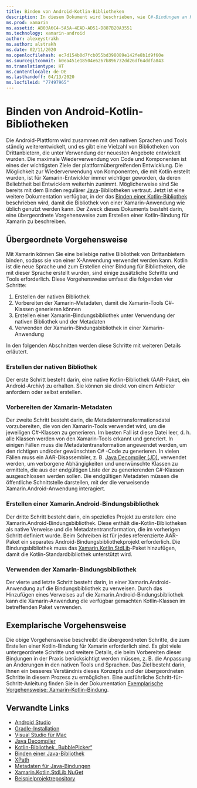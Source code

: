 ```yaml
---
title: Binden von Android-Kotlin-Bibliotheken
description: In diesem Dokument wird beschrieben, wie C#-Bindungen an Kotlin-Code erstellt werden, sodass native Bibliotheken in einer Xamarin.Android-Anwendung verwendet werden können.
ms.prod: xamarin
ms.assetid: AB03A6C4-5A5A-4EAD-AD51-D887B20A3551
ms.technology: xamarin-android
author: alexeystrakh
ms.author: alstrakh
ms.date: 02/11/2020
ms.openlocfilehash: ec7d154b0d7fcb055bd398089e142fe8b1d9f60e
ms.sourcegitcommit: b0ea451e18504e6267b896732dd26df64ddfa843
ms.translationtype: HT
ms.contentlocale: de-DE
ms.lasthandoff: 04/13/2020
ms.locfileid: "77497965"
---
```

# <a name="bind-android-kotlin-libraries"></a>Binden von Android-Kotlin-Bibliotheken

Die Android-Plattform wird zusammen mit den nativen Sprachen und Tools ständig weiterentwickelt, und es gibt eine Vielzahl von Bibliotheken von Drittanbietern, die unter Verwendung der neuesten Angebote entwickelt wurden. Die maximale Wiederverwendung von Code und Komponenten ist eines der wichtigsten Ziele der plattformübergreifenden Entwicklung. Die Möglichkeit zur Wiederverwendung von Komponenten, die mit Kotlin erstellt wurden, ist für Xamarin-Entwickler immer wichtiger geworden, da deren Beliebtheit bei Entwicklern weiterhin zunimmt. Möglicherweise sind Sie bereits mit dem Binden regulärer [Java](https://docs.microsoft.com/xamarin/android/platform/binding-java-library/)-Bibliotheken vertraut. Jetzt ist eine weitere Dokumentation verfügbar, in der das [Binden einer Kotlin-Bibliothek](walkthrough.md) beschrieben wird, damit die Bibliothek von einer Xamarin-Anwendung wie üblich genutzt werden kann. Der Zweck dieses Dokuments besteht darin, eine übergeordnete Vorgehensweise zum Erstellen einer Kotlin-Bindung für Xamarin zu beschreiben.

## <a name="high-level-approach"></a>Übergeordnete Vorgehensweise

Mit Xamarin können Sie eine beliebige native Bibliothek von Drittanbietern binden, sodass sie von einer X-Anwendung verwendet werden kann. Kotlin ist die neue Sprache und zum Erstellen einer Bindung für Bibliotheken, die mit dieser Sprache erstellt wurden, sind einige zusätzliche Schritte und Tools erforderlich. Diese Vorgehensweise umfasst die folgenden vier Schritte:

1. Erstellen der nativen Bibliothek
1. Vorbereiten der Xamarin-Metadaten, damit die Xamarin-Tools C#-Klassen generieren können
1. Erstellen einer Xamarin-Bindungsbibliothek unter Verwendung der nativen Bibliothek und der Metadaten
1. Verwenden der Xamarin-Bindungsbibliothek in einer Xamarin-Anwendung

In den folgenden Abschnitten werden diese Schritte mit weiteren Details erläutert.

### <a name="build-the-native-library"></a>Erstellen der nativen Bibliothek

Der erste Schritt besteht darin, eine native Kotlin-Bibliothek (AAR-Paket, ein Android-Archiv) zu erhalten. Sie können sie direkt von einem Anbieter anfordern oder selbst erstellen.

### <a name="prepare-the-xamarin-metadata"></a>Vorbereiten der Xamarin-Metadaten

Der zweite Schritt besteht darin, die Metadatentransformationsdatei vorzubereiten, die von den Xamarin-Tools verwendet wird, um die jeweiligen C#-Klassen zu generieren. Im besten Fall ist diese Datei leer, d. h. alle Klassen werden von den Xamarin-Tools erkannt und generiert. In einigen Fällen muss die Metadatentransformation angewendet werden, um den richtigen und/oder gewünschten C# -Code zu generieren. In vielen Fällen muss ein AAR-Disassembler, z. B. [Java Decompiler (JD)](http://java-decompiler.github.io/), verwendet werden, um verborgene Abhängigkeiten und unerwünschte Klassen zu ermitteln, die aus der endgültigen Liste der zu generierenden C#-Klassen ausgeschlossen werden sollen. Die endgültigen Metadaten müssen die öffentliche Schnittstelle darstellen, mit der die verweisende Xamarin.Android-Anwendung interagiert.

### <a name="build-a-xamarinandroid-binding-library"></a>Erstellen einer Xamarin.Android-Bindungsbibliothek

Der dritte Schritt besteht darin, ein spezielles Projekt zu erstellen: eine Xamarin.Android-Bindungsbibliothek. Diese enthält die-Kotlin-Bibliotheken als native Verweise und die Metadatentransformation, die im vorherigen Schritt definiert wurde. Beim Schreiben ist für jedes referenzierte AAR-Paket ein separates Android-Bindungsbibliothekprojekt erforderlich. Die Bindungsbibliothek muss das [Xamarin.Kotlin.StdLib](https://www.nuget.org/packages/Xamarin.Kotlin.StdLib/)-Paket hinzufügen, damit die Kotlin-Standardbibliothek unterstützt wird.

### <a name="consume-the-xamarin-binding-library"></a>Verwenden der Xamarin-Bindungsbibliothek

Der vierte und letzte Schritt besteht darin, in einer Xamarin.Android-Anwendung auf die Bindungsbibliothek zu verweisen. Durch das Hinzufügen eines Verweises auf die Xamarin.Android-Bindungsbibliothek kann die Xamarin-Anwendung die verfügbar gemachten Kotlin-Klassen im betreffenden Paket verwenden.

## <a name="walkthrough"></a>Exemplarische Vorgehensweise

Die obige Vorgehensweise beschreibt die übergeordneten Schritte, die zum Erstellen einer Kotlin-Bindung für Xamarin erforderlich sind. Es gibt viele untergeordnete Schritte und weitere Details, die beim Vorbereiten dieser Bindungen in der Praxis berücksichtigt werden müssen, z. B. die Anpassung an Änderungen in den nativen Tools und Sprachen. Das Ziel besteht darin, Ihnen ein besseres Verständnis dieses Konzepts und der übergeordneten Schritte in diesem Prozess zu ermöglichen. Eine ausführliche Schritt-für-Schritt-Anleitung finden Sie in der Dokumentation [Exemplarische Vorgehensweise: Xamarin-Kotlin-Bindung](walkthrough.md).

## <a name="related-links"></a>Verwandte Links

- [Android Studio](https://developer.android.com/studio)
- [Gradle-Installation](https://gradle.org/install/)
- [Visual Studio für Mac](https://visualstudio.microsoft.com/downloads)
- [Java Decompiler](http://java-decompiler.github.io/)
- [Kotlin-Bibliothek „BubblePicker“](https://github.com/igalata/Bubble-Picker)
- [Binden einer Java-Bibliothek](https://docs.microsoft.com/xamarin/android/platform/binding-java-library/)
- [XPath](https://www.w3.org/TR/xpath/)
- [Metadaten für Java-Bindungen](https://docs.microsoft.com/xamarin/android/platform/binding-java-library/customizing-bindings/java-bindings-metadata)
- [Xamarin.Kotlin.StdLib NuGet](https://www.nuget.org/packages/Xamarin.Kotlin.StdLib/)
- [Beispielprojektrepository](https://github.com/xamcat/xamarin-binding-kotlin-framework)
